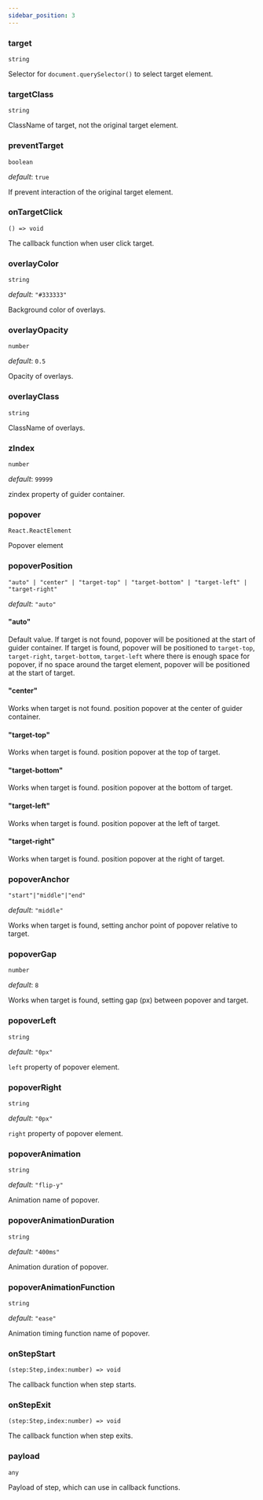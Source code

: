 ```yaml
---
sidebar_position: 3
---
```


### target

`string`

Selector for `document.querySelector()` to select target element.

### targetClass

`string`

ClassName of target, not the original target element.

### preventTarget

`boolean`

_default_: `true`

If prevent interaction of the original target element.

### onTargetClick

`() => void`

The callback function when user click target.

### overlayColor

`string`

_default_: `"#333333"`

Background color of overlays.

### overlayOpacity

`number`

_default_: `0.5`

Opacity of overlays.

### overlayClass

`string`

ClassName of overlays.

### zIndex

`number`

_default_: `99999`

zindex property of guider container.

### popover

`React.ReactElement`

Popover element

### popoverPosition

`"auto" | "center" | "target-top" | "target-bottom" | "target-left" | "target-right"`

_default_: `"auto"`

#### "auto"

Default value. If target is not found, popover will be positioned at the start of guider container. If target is found, popover will be positioned to `target-top`, `target-right`, `target-bottom`, `target-left` where there is enough space for popover, if no space around the target element, popover will be positioned at the start of target.

#### "center"

Works when target is not found. position popover at the center of guider container.

#### "target-top"

Works when target is found. position popover at the top of target.

#### "target-bottom"

Works when target is found. position popover at the bottom of target.

#### "target-left"

Works when target is found. position popover at the left of target.

#### "target-right"

Works when target is found. position popover at the right of target.

### popoverAnchor

`"start"|"middle"|"end"`

_default_: `"middle"`

Works when target is found, setting anchor point of popover relative to target.

### popoverGap

`number`

_default_: `8`

Works when target is found, setting gap (px) between popover and target.

### popoverLeft

`string`

_default_: `"0px"`

`left` property of popover element.

### popoverRight

`string`

_default_: `"0px"`

`right` property of popover element.

### popoverAnimation

`string`

_default_: `"flip-y"`

Animation name of popover.

### popoverAnimationDuration

`string`

_default_: `"400ms"`

Animation duration of popover.

### popoverAnimationFunction

`string`

_default_: `"ease"`

Animation timing function name of popover.

### onStepStart

`(step:Step,index:number) => void`

The callback function when step starts.

### onStepExit

`(step:Step,index:number) => void`

The callback function when step exits.

### payload

`any`

Payload of step, which can use in callback functions.
